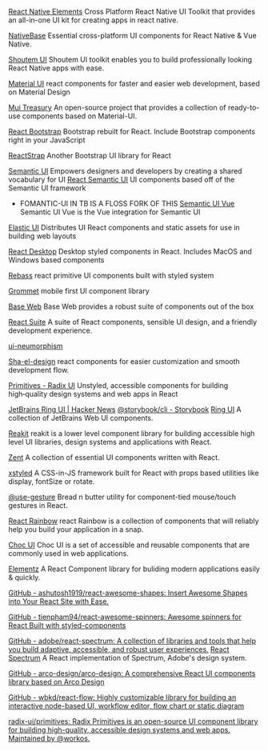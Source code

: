 
[React Native Elements](https://reactnativeelements.com/)
Cross Platform React Native UI Toolkit that provides an all-in-one UI kit for creating apps in react native.

[NativeBase](https://nativebase.io/)
Essential cross-platform UI components for React Native & Vue Native.

[Shoutem UI](https://shoutem.github.io/docs/ui-toolkit/introduction)
Shoutem UI toolkit enables you to build professionally looking React Native apps with ease.

[Material UI](https://material-ui.com/)
react components for faster and easier web development, based on Material Design

[Mui Treasury](https://mui-treasury.com)
An open-source project that provides a collection of ready-to-use components based on Material-UI.

[React Bootstrap](https://react-bootstrap.github.io/)
Bootstrap rebuilt for React. Include Bootstrap components right in your JavaScript

[ReactStrap](https://reactstrap.github.io/)
Another Bootstrap UI library for React

[Semantic UI](https://semantic-ui.com/)
Empowers designers and developers by creating a shared vocabulary for UI
[React Semantic UI](https://react.semantic-ui.com/)
UI components based off of the Semantic UI framework
- FOMANTIC-UI IN TB IS A FLOSS FORK OF THIS
[Semantic UI Vue](https://semantic-ui-vue.github.io)
Semantic UI Vue is the Vue integration for Semantic UI

[Elastic UI](https://elastic.github.io/eui/#/)
Distributes UI React components and static assets for use in building web layouts

[React Desktop](http://reactdesktop.js.org/)
Desktop styled components in React. Includes MacOS and Windows based components

[Rebass](https://rebassjs.org/)
react primitive UI components built with styled system

[Grommet](https://v2.grommet.io/)
mobile first UI component library

[Base Web](https://baseweb.design/)
Base Web provides a robust suite of components out of the box

[React Suite](https://rsuitejs.com/en/)
A suite of React components, sensible UI design, and a friendly development experience.

[ui-neumorphism](https://akaspanion.github.io/ui-neumorphism)

[Sha-el-design](https://github.com/sha-el/sha-el-design)
react components for easier customization and smooth development flow.

[Primitives - Radix UI](https://www.radix-ui.com)
Unstyled, accessible components for building high‑quality design systems and web apps in React

[JetBrains Ring UI | Hacker News](https://news.ycombinator.com/item?id=33123948)
[@storybook/cli - Storybook](https://web.archive.org/web/20240225111609/https://jetbrains.github.io/ring-ui/master/index.html)
[Ring UI](https://github.com/JetBrains/ring-ui)
A collection of JetBrains Web UI components.

[Reakit](https://reakit.io/)
reakit is a lower level component library for building accessible high level UI libraries, design systems and applications with React.

[Zent](https://github.com/youzan/zent)
A collection of essential UI components written with React.

[xstyled](https://xstyled.dev/)
A CSS-in-JS framework built for React with props based utilities like display, fontSize or rotate.

[@use-gesture](https://github.com/pmndrs/use-gesture)
Bread n butter utility for component-tied mouse/touch gestures in React.

[React Rainbow](https://react-rainbow.io/)
react Rainbow is a collection of components that will reliably help you build your application in a snap.

[Choc UI](https://choc-ui.com/)
Choc UI is a set of accessible and reusable components that are commonly used in web applications.

[Elementz](https://elementz.style/)
A React Component library for buliding modern applications easily & quickly.

[GitHub - ashutosh1919/react-awesome-shapes: Insert Awesome Shapes into Your React Site with Ease.](https://github.com/ashutosh1919/react-awesome-shapes)

[GitHub - tienpham94/react-awesome-spinners: Awesome spinners for React Built with styled-components](https://github.com/tienpham94/react-awesome-spinners)

[GitHub - adobe/react-spectrum: A collection of libraries and tools that help you build adaptive, accessible, and robust user experiences.](https://github.com/adobe/react-spectrum)
[React Spectrum](https://react-spectrum.adobe.com/react-spectrum/index.html)
A React implementation of Spectrum, Adobe's design system.

[GitHub - arco-design/arco-design: A comprehensive React UI components library based on Arco Design](https://github.com/arco-design/arco-design)

[GitHub - wbkd/react-flow: Highly customizable library for building an interactive node-based UI, workflow editor, flow chart or static diagram](https://github.com/wbkd/react-flow)

[radix-ui/primitives: Radix Primitives is an open-source UI component library for building high-quality, accessible design systems and web apps. Maintained by @workos.](https://github.com/radix-ui/primitives)
